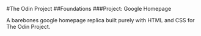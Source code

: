 #The Odin Project
##Foundations
###Project: Google Homepage

A barebones google homepage replica built purely with HTML and CSS for The Odin Project.